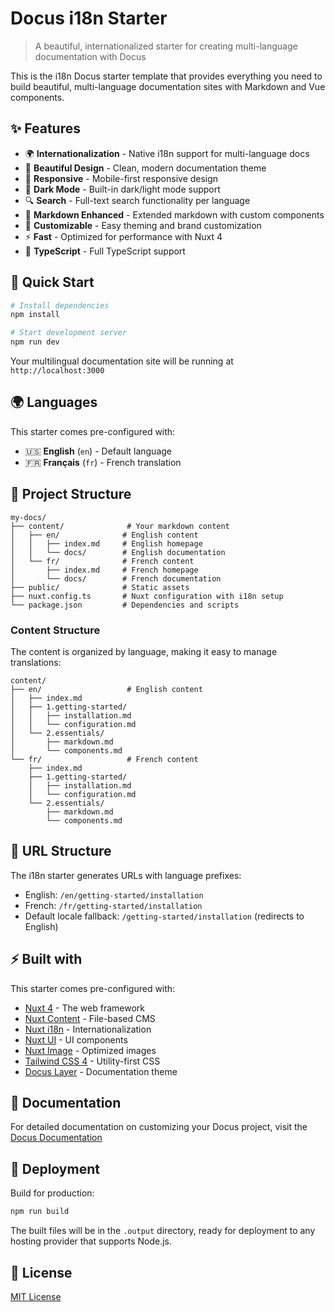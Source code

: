 # Docus i18n Starter

> A beautiful, internationalized starter for creating multi-language documentation with Docus

This is the i18n Docus starter template that provides everything you need to build beautiful, multi-language documentation sites with Markdown and Vue components.

## ✨ Features

- 🌍 **Internationalization** - Native i18n support for multi-language docs
- 🎨 **Beautiful Design** - Clean, modern documentation theme
- 📱 **Responsive** - Mobile-first responsive design  
- 🌙 **Dark Mode** - Built-in dark/light mode support
- 🔍 **Search** - Full-text search functionality per language
- 📝 **Markdown Enhanced** - Extended markdown with custom components
- 🎨 **Customizable** - Easy theming and brand customization
- ⚡ **Fast** - Optimized for performance with Nuxt 4
- 🔧 **TypeScript** - Full TypeScript support

## 🚀 Quick Start

```bash
# Install dependencies
npm install

# Start development server
npm run dev
```

Your multilingual documentation site will be running at `http://localhost:3000`

## 🌍 Languages

This starter comes pre-configured with:
- 🇺🇸 **English** (`en`) - Default language
- 🇫🇷 **Français** (`fr`) - French translation

## 📁 Project Structure

```
my-docs/
├── content/              # Your markdown content
│   ├── en/              # English content
│   │   ├── index.md     # English homepage
│   │   └── docs/        # English documentation
│   └── fr/              # French content
│       ├── index.md     # French homepage
│       └── docs/        # French documentation
├── public/              # Static assets
├── nuxt.config.ts       # Nuxt configuration with i18n setup
└── package.json         # Dependencies and scripts
```

### Content Structure

The content is organized by language, making it easy to manage translations:

```
content/
├── en/                   # English content
│   ├── index.md
│   ├── 1.getting-started/
│   │   ├── installation.md
│   │   └── configuration.md
│   └── 2.essentials/
│       ├── markdown.md
│       └── components.md
└── fr/                   # French content
    ├── index.md
    ├── 1.getting-started/
    │   ├── installation.md
    │   └── configuration.md
    └── 2.essentials/
        ├── markdown.md
        └── components.md
```

## 🔗 URL Structure

The i18n starter generates URLs with language prefixes:

- English: `/en/getting-started/installation`
- French: `/fr/getting-started/installation`
- Default locale fallback: `/getting-started/installation` (redirects to English)

## ⚡ Built with

This starter comes pre-configured with:

- [Nuxt 4](https://nuxt.com) - The web framework
- [Nuxt Content](https://content.nuxt.com/) - File-based CMS
- [Nuxt i18n](https://i18n.nuxt.com/) - Internationalization
- [Nuxt UI](https://ui.nuxt.com) - UI components
- [Nuxt Image](https://image.nuxt.com/) - Optimized images
- [Tailwind CSS 4](https://tailwindcss.com/) - Utility-first CSS
- [Docus Layer](https://www.npmjs.com/package/docus) - Documentation theme

## 📖 Documentation

For detailed documentation on customizing your Docus project, visit the [Docus Documentation](https://docus.dev)

## 🚀 Deployment

Build for production:

```bash
npm run build
```

The built files will be in the `.output` directory, ready for deployment to any hosting provider that supports Node.js.

## 📄 License

[MIT License](https://opensource.org/licenses/MIT) 